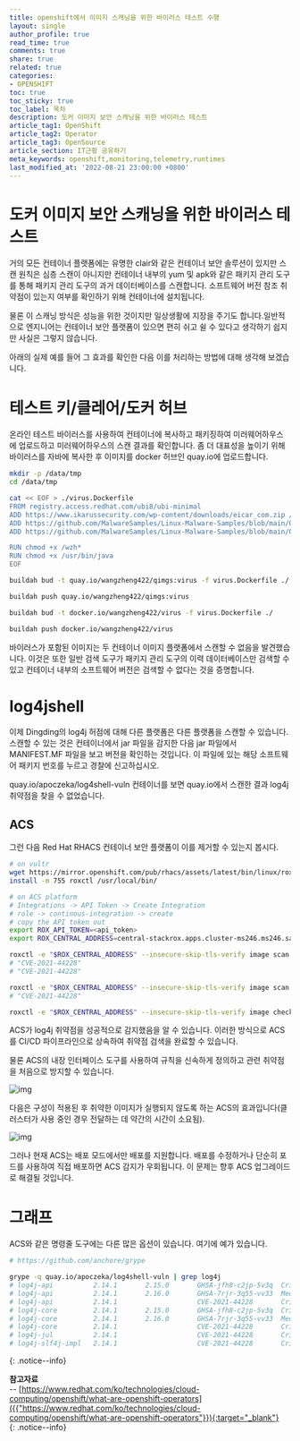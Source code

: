 ```yaml
---
title: openshift에서 이미지 스캐닝을 위한 바이러스 테스트 수행
layout: single
author_profile: true
read_time: true
comments: true
share: true
related: true
categories:
- OPENSHIFT
toc: true
toc_sticky: true
toc_label: 목차
description: 도커 이미지 보안 스캐닝을 위한 바이러스 테스트
article_tag1: OpenShift
article_tag2: Operator
article_tag3: OpenSource
article_section: IT근황 공유하기
meta_keywords: openshift,monitoring,telemetry,runtimes
last_modified_at: '2022-08-21 23:00:00 +0800'
---
```


# 도커 이미지 보안 스캐닝을 위한 바이러스 테스트

거의 모든 컨테이너 플랫폼에는 유명한 clair와 같은 컨테이너 보안 솔루션이 있지만 스캔 원칙은 심층 스캔이 아니지만 컨테이너 내부의 yum 및 apk와 같은 패키지 관리 도구를 통해 패키지 관리 도구의 과거 데이터베이스를 스캔합니다. 소프트웨어 버전 참조 취약점이 있는지 여부를 확인하기 위해 컨테이너에 설치됩니다.

물론 이 스캐닝 방식은 성능을 위한 것이지만 일상생활에 지장을 주기도 합니다.일반적으로 엔지니어는 컨테이너 보안 플랫폼이 있으면 편히 쉬고 쉴 수 있다고 생각하기 쉽지만 사실은 그렇지 않습니다.

아래의 실제 예를 들어 그 효과를 확인한 다음 이를 처리하는 방법에 대해 생각해 보겠습니다.

# 테스트 키/클레어/도커 허브

온라인 테스트 바이러스를 사용하여 컨테이너에 복사하고 패키징하여 미러웨어하우스에 업로드하고 미러웨어하우스의 스캔 결과를 확인합니다. 좀 더 대표성을 높이기 위해 바이러스를 자바에 복사한 후 이미지를 docker 허브인 quay.io에 업로드합니다.

```bash
mkdir -p /data/tmp
cd /data/tmp

cat << EOF > ./virus.Dockerfile
FROM registry.access.redhat.com/ubi8/ubi-minimal
ADD https://www.ikarussecurity.com/wp-content/downloads/eicar_com.zip /wzh
ADD https://github.com/MalwareSamples/Linux-Malware-Samples/blob/main/00ae07c9fe63b080181b8a6d59c6b3b6f9913938858829e5a42ab90fb72edf7a /wzh01
ADD https://github.com/MalwareSamples/Linux-Malware-Samples/blob/main/00ae07c9fe63b080181b8a6d59c6b3b6f9913938858829e5a42ab90fb72edf7a /usr/bin/java

RUN chmod +x /wzh*
RUN chmod +x /usr/bin/java
EOF

buildah bud -t quay.io/wangzheng422/qimgs:virus -f virus.Dockerfile ./

buildah push quay.io/wangzheng422/qimgs:virus

buildah bud -t docker.io/wangzheng422/virus -f virus.Dockerfile ./

buildah push docker.io/wangzheng422/virus
```

바이러스가 포함된 이미지는 두 컨테이너 이미지 플랫폼에서 스캔할 수 없음을 발견했습니다. 이것은 또한 일반 검색 도구가 패키지 관리 도구의 이력 데이터베이스만 검색할 수 있고 컨테이너 내부의 소프트웨어 버전은 검색할 수 없다는 것을 증명합니다.

# log4jshell

이제 Dingding의 log4j 허점에 대해 다른 플랫폼은 다른 플랫폼을 스캔할 수 있습니다.스캔할 수 있는 것은 컨테이너에서 jar 파일을 감지한 다음 jar 파일에서 MANIFEST.MF 파일을 보고 버전을 확인하는 것입니다. 이 파일에 있는 해당 소프트웨어 패키지 번호를 누르고 경찰에 신고하십시오.

quay.io/apoczeka/log4shell-vuln 컨테이너를 보면 quay.io에서 스캔한 결과 log4j 취약점을 찾을 수 없었습니다.

## ACS

그런 다음 Red Hat RHACS 컨테이너 보안 플랫폼이 이를 제거할 수 있는지 봅시다.

```bash
# on vultr
wget https://mirror.openshift.com/pub/rhacs/assets/latest/bin/linux/roxctl
install -m 755 roxctl /usr/local/bin/

# on ACS platform
# Integrations -> API Token -> Create Integration
# role -> continous-integration -> create
# copy the API token out
export ROX_API_TOKEN=<api_token>
export ROX_CENTRAL_ADDRESS=central-stackrox.apps.cluster-ms246.ms246.sandbox1059.opentlc.com:443

roxctl -e "$ROX_CENTRAL_ADDRESS" --insecure-skip-tls-verify image scan -i docker.io/elastic/logstash:7.13.0 | jq '.scan.components[] | .vulns[]? | select(.cve == "CVE-2021-44228") | .cve'
# "CVE-2021-44228"
# "CVE-2021-44228"

roxctl -e "$ROX_CENTRAL_ADDRESS" --insecure-skip-tls-verify image scan -i quay.io/apoczeka/log4shell-vuln | jq '.scan.components[] | .vulns[]? | select(.cve == "CVE-2021-44228") | .cve'
# "CVE-2021-44228"

roxctl -e "$ROX_CENTRAL_ADDRESS" --insecure-skip-tls-verify image check -r 0 -o json -i docker.io/elastic/logstash:7.13.0 
```

ACS가 log4j 취약점을 성공적으로 감지했음을 알 수 있습니다. 이러한 방식으로 ACS를 CI/CD 파이프라인으로 상속하여 취약점 검색을 완료할 수 있습니다.

물론 ACS의 내장 인터페이스 도구를 사용하여 규칙을 신속하게 정의하고 관련 취약점을 처음으로 방지할 수 있습니다.

![img](https://wangzheng422.github.io/docker_env/notes/2021/imgs/2021-12-17-16-32-12.png)

다음은 구성이 적용된 후 취약한 이미지가 실행되지 않도록 하는 ACS의 효과입니다(클러스터가 사용 중인 경우 전달하는 데 약간의 시간이 소요됨).

![img](https://wangzheng422.github.io/docker_env/notes/2021/imgs/2021-12-17-16-34-15.png)

그러나 현재 ACS는 배포 모드에서만 배포를 지원합니다. 배포를 수정하거나 단순히 포드를 사용하여 직접 배포하면 ACS 감지가 우회됩니다. 이 문제는 향후 ACS 업그레이드로 해결될 것입니다.

# 그래프

ACS와 같은 명령줄 도구에는 다른 많은 옵션이 있습니다. 여기에 예가 있습니다.

```bash
# https://github.com/anchore/grype

grype -q quay.io/apoczeka/log4shell-vuln | grep log4j
# log4j-api          2.14.1       2.15.0       GHSA-jfh8-c2jp-5v3q  Critical
# log4j-api          2.14.1       2.16.0       GHSA-7rjr-3q55-vv33  Medium
# log4j-api          2.14.1                    CVE-2021-44228       Critical
# log4j-core         2.14.1       2.15.0       GHSA-jfh8-c2jp-5v3q  Critical
# log4j-core         2.14.1       2.16.0       GHSA-7rjr-3q55-vv33  Medium
# log4j-core         2.14.1                    CVE-2021-44228       Critical
# log4j-jul          2.14.1                    CVE-2021-44228       Critical
# log4j-slf4j-impl   2.14.1                    CVE-2021-44228       Critical
```


{: .notice--info}

**참고자료** <br>
-- [https://www.redhat.com/ko/technologies/cloud-computing/openshift/what-are-openshift-operators]({{"https://www.redhat.com/ko/technologies/cloud-computing/openshift/what-are-openshift-operators"}}){:target="_blank"}<br>
{: .notice--info}

